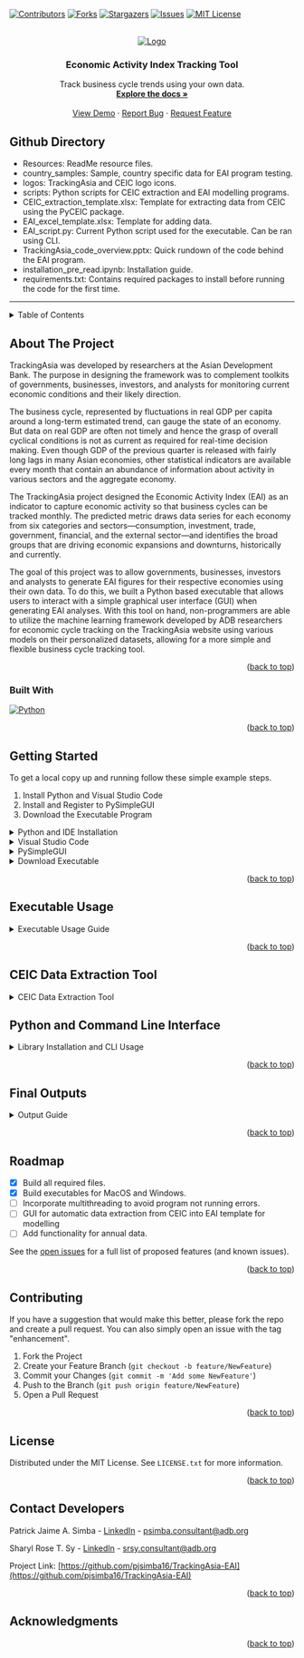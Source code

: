
[![Contributors][contributors-shield]][contributors-url]
[![Forks][forks-shield]][forks-url]
[![Stargazers][stars-shield]][stars-url]
[![Issues][issues-shield]][issues-url]
[![MIT License][license-shield]][license-url]


<!-- PROJECT LOGO -->
<br />
<div align="center">
  <a href="https://github.com/pjsimba16/TrackingAsia-EAI">
    <img src="https://asianbondsonline.adb.org/macroeconomictracker/images/field-with-building-background-trackingasia2.jpg" alt="Logo">
  </a>

  <h3 align="center">Economic Activity Index Tracking Tool</h3>

  <p align="center">
    Track business cycle trends using your own data.
    <br />
    <a href="https://github.com/pjsimba16/TrackingAsia-EAI"><strong>Explore the docs »</strong></a>
    <br />
    <br />
    <a href="https://github.com/pjsimba16/TrackingAsia-EAI">View Demo</a>
    ·
    <a href="https://github.com/pjsimba16/TrackingAsia-EAI/issues/new?labels=bug&template=bug-report---.md">Report Bug</a>
    ·
    <a href="https://github.com/pjsimba16/TrackingAsia-EAI/issues/new?labels=enhancement&template=feature-request---.md">Request Feature</a>
  </p>
</div>

## Github Directory

- Resources: ReadMe resource files.
- country_samples: Sample, country specific data for EAI program testing.
- logos: TrackingAsia and CEIC logo icons.
- scripts: Python scripts for CEIC extraction and EAI modelling programs.
- CEIC_extraction_template.xlsx: Template for extracting data from CEIC using the PyCEIC package.
- EAI_excel_template.xlsx: Template for adding data.
- EAI_script.py: Current Python script used for the executable. Can be ran using CLI.
- TrackingAsia_code_overview.pptx: Quick rundown of the code behind the EAI program.
- installation_pre_read.ipynb: Installation guide.
- requirements.txt: Contains required packages to install before running the code for the first time.

---

<!-- TABLE OF CONTENTS -->
<details>
  <summary>Table of Contents</summary>
  <ol>
    <li>
      <a href="#about-the-project">About The Project</a>
      <ul>
        <li><a href="#built-with">Built With</a></li>
      </ul>
    </li>
    <li>
      <a href="#getting-started">Getting Started</a>
      <ul>
        <li><a href="#python-and-ide-installation">Python and IDE Installation</a></li>
        <li><a href="#pysimplegui-sign-up">PySimpleGUI Sign Up</a></li>
        <li><a href="#download-executable">Download Executable</a></li>
      </ul>
    </li>
    <li><a href="#executable-usage">Executable Usage</a></li>
    <li><a href="#ceic-data-extraction-tool">CEIC Data Extraction Tool</a></li>
    <li>
      <a href="#python-and-command-line-interface">Python and Command Line Interface</a>
      <ul>
        <li><a href="#library-installation">Library Installation</a></li>
        <li><a href="#cli-usage">CLI Usage</a></li>
      </ul>
    </li>
    <li><a href="#final-outputs">Final Outputs</a></li>
    <li><a href="#roadmap">Roadmap</a></li>
    <li><a href="#contributing">Contributing</a></li>
    <li><a href="#license">License</a></li>
    <li><a href="#contact">Contact</a></li>
    <li><a href="#acknowledgments">Acknowledgments</a></li>
  </ol>
</details>



<!-- ABOUT THE PROJECT -->
## About The Project

TrackingAsia was developed by researchers at the Asian Development Bank. The purpose in designing the framework was to complement toolkits of governments, businesses, investors, and analysts for monitoring current economic conditions and their likely direction.

The business cycle, represented by fluctuations in real GDP per capita around a long-term estimated trend, can gauge the state of an economy. But data on real GDP are often not timely and hence the grasp of overall cyclical conditions is not as current as required for real-time decision making. Even though GDP of the previous quarter is released with fairly long lags in many Asian economies, other statistical indicators are available every month that contain an abundance of information about activity in various sectors and the aggregate economy.

The TrackingAsia project designed the Economic Activity Index (EAI) as an indicator to capture economic activity so that business cycles can be tracked monthly. The predicted metric draws data series for each economy from six categories and sectors—consumption, investment, trade, government, financial, and the external sector—and identifies the broad groups that are driving economic expansions and downturns, historically and currently.

The goal of this project was to allow governments, businesses, investors and analysts to generate EAI figures for their respective economies using their own data. To do this, we built a Python based executable that allows users to interact with a simple graphical user interface (GUI) when generating EAI analyses. With this tool on hand, non-programmers are able to utilize the machine learning framework developed by ADB researchers for economic cycle tracking on the TrackingAsia website using various models on their personalized datasets, allowing for a more simple and flexible business cycle tracking tool.

<p align="right">(<a href="#readme-top">back to top</a>)</p>



### Built With

[![Python][python.org]][Python-url]

<p align="right">(<a href="#readme-top">back to top</a>)</p>


<!-- GETTING STARTED -->
## Getting Started

To get a local copy up and running follow these simple example steps.

1. Install Python and Visual Studio Code
2. Install and Register to PySimpleGUI
3. Download the Executable Program

<details>
  <summary>Python and IDE Installation</summary>

  ### Python and IDE Installation

  A Quick Guide for Installing Python on Common Operating Systems

  #### Windows ![Windows](https://github.com/PackeTsar/Install-Python/raw/master/img/windows_65.png)
  1. Visit the official download page for Python on the Windows operating system: https://www.python.org/downloads/windows/ and locate a reliable version of Python 3, preferably the Python 3.11.8 version
  2. Choose the correct link for your device from the options provided: preferably Windows installer (64-bit) and proceed to download the executable file.
  3. Once you have downloaded the installer, open the .exe file, such as python-3.11.8-amd64.exe, by double-clicking it to launch the Python installer.
    - Choose the option to Install the launcher for all users by checking the corresponding checkbox, so that all users of the computer can access the Python launcher application.
    - Enable users to run Python from the command line by checking the Add python.exe to PATH checkbox.

  <p align="center"><img src="https://media.geeksforgeeks.org/wp-content/uploads/20230503122459/p1.jpg" width="" height=""></p>

  4. After Clicking the Install Now Button the setup will start installing Python on your Windows system.
  5. To verify successful installation, access the command line, click on the Start menu and type “cmd” in the search bar. Then click on Command Prompt. Type “python --version” on the command line.
  
  <p align="center"><img src="https://media.geeksforgeeks.org/wp-content/uploads/20230503123238/p4.png" width="" height=""></p>

  [Reference: More Information](https://www.geeksforgeeks.org/how-to-install-python-on-windows/?ref=ml_lbp)

  #### MacOS ![MacOS](https://github.com/PackeTsar/Install-Python/raw/master/img/apple_65.png)

  1. Download an installer package from https://www.python.org/downloads/; it detects your operating system automatically and shows a big button for downloading the latest version of Python installer on your Mac. If it doesn't, click the macOS link and choose the latest Python release.
  2. Once the download is complete, double-click the package to start installing Python. The installer will walk you through a wizard to complete the installation, and in most cases, the default settings work well, so install it like the other applications on macOS. You may also have to enter your Mac password to let it know that you agree with installing Python. NOTE If you're using Apple M1 Mac, you need to install Rosetta. Rosetta enables Intel-based features to run on Apple silicon Macs.

  <p align="center"><img src="https://www.dataquest.io/wp-content/uploads/2022/01/installing-python-on-mac-screenshot-r.webp" width="" height=""></p>

  3. When the installation completes, it will open up the Python folder.

  <p align="center"><img src="https://www.dataquest.io/wp-content/uploads/2022/01/installing-python-on-mac-screenshot-q.webp" width="" height=""></p>

  4. Let’s verify that the latest version of Python and IDLE installed correctly. To do that, double-click IDLE, which is the integrated development environment shipped with Python. If everything works correctly, IDLE shows the Python shell as follows

  <p align="center"><img src="https://www.dataquest.io/wp-content/uploads/2022/01/installing-python-on-mac-screenshot-p.webp" width="" height=""></p>

  [Reference: More Information](https://www.dataquest.io/blog/installing-python-on-mac/)  

</details>
<details>
  <summary>Visual Studio Code</summary>

  #### Visual Studio Code <img src="https://code.visualstudio.com/assets/images/code-stable.png" width="" height="70">

  Visual Studio Code is a free coding editor that helps you start coding quickly. Use it to code in any programming language, without switching editors. Visual Studio Code has support for many languages, including Python, Java, C++, JavaScript, and more. [Learn more](https://code.visualstudio.com/)

  #### For Windows

  1. Download the Visual Studio Code installer for Windows: https://code.visualstudio.com/docs?dv=win
  2. Once it is downloaded, run the installer (VSCodeUserSetup-{version}.exe). This will only take a minute.
  
  #### For MacOS

  1. Download Visual Studio Code for macOS: https://code.visualstudio.com/docs?dv=osx
  2. Open the browser's download list and locate the downloaded app or archive.
  3. If archive, extract the archive contents. Use double-click for some browsers or select the 'magnifying glass' icon with Safari.
  4. Drag Visual Studio Code.app to the Applications folder, making it available in the macOS Launchpad.
  <p align="center"><img src="https://www.dataquest.io/wp-content/uploads/2022/01/installing-python-on-mac-screenshot-k.webp" width="" height=""></p> 
  5. Open VS Code from the Applications folder, by double clicking the icon.


  #### Video Instructions

  The following video will run through the following:
  - Download and install VS Code.
  - Create a new file.
  - See an overview of the user interface.
  - Install support for your favorite programming language.
  - Change your keyboard shortcuts and easily migrate from other editors using keymap extensions.
  - Customize your editor with themes.
  - Explore VS Code features in the Interactive Editor Playground.

  [![IMAGE ALT TEXT HERE](https://i3.ytimg.com/vi/ITxcbrfEcIY/maxresdefault.jpg)](https://www.youtube.com/watch?v=ITxcbrfEcIY&ab_channel=VisualStudioCode)
</details>
<details>
  <summary>PySimpleGUI</summary>

  ### PySimpleGUI Sign Up

  PySimpleGUI is a Python library that simplifies the creation of graphical user interfaces (GUIs).

  1. Register as a hobbyist in PySimpleGUI by selecting “Get Started as Hobbyist”: https://www.pysimplegui.com/pricing
  2. Fill in details to create an account as a hobbyist and confirm all terms and conditions (Note: GitHub ID is optional)
  3. Enter verification code sent to registered email
  4. Copy the license key provided
  5. he first time you run PySimpleGUI you will see a series of windows beginning with this Welcome Window. Check the terms and click OK.

  <p align="center"><img src="https://docs.pysimplegui.com/en/latest/documentation/installing_licensing/install1.jpg" width="" height=""></p> 

  6. The final step is to paste your license key on the panel.

  <p align="center"><img src="https://docs.pysimplegui.com/en/latest/documentation/installing_licensing/install2.jpg" width="" height=""></p> 

</details>

<details>
  <summary>Download Executable</summary>

  ### Download Executable
  You can download the executable program, together with other relevant files in this [current version folder.](https://drive.google.com/drive/folders/1YlF_lXOGKMl3tJViK1rGmYh69GXVGhJV?usp=drive_link) The files in this folder will always contain the latest versions of each. If you would like to see older versions of each file, you can find them in the [version history folder.](https://drive.google.com/drive/folders/1kxTxQAlclVArnTpcQ2577LFQrl7fP3Pb?usp=drive_link)

  **Directory summary:**
  - **EAI_excel_template.xlsx** -> Template file to be used when adding data to be included in the EAI prediction and visualization generation.
  - **CEIC_extraction_template.xlsx** -> CEIC extraction template for automatic extraction program.
  - **CEIC_extraction_program.exe** -> CEIC extraction executable program.
  - **EAI_program_windows.exe** -> Final executable file for Windows.
  - **EAI_GUI_MacOS.dmg** -> Final executable file for MacOS.
  
</details>
<p align="right">(<a href="#readme-top">back to top</a>)</p>

## Executable Usage

<details>
  <summary>Executable Usage Guide</summary>

  ### Home Screen

  The home screen contains information that can also be found on the [TrackingAsia website](https://asianbondsonline.adb.org/macroeconomictracker/index.php), where you can also find the updated EAI dashboards for selected Asian economies.

  <p align="left"><img src="https://github.com/pjsimba16/TrackingAsia-EAI/blob/main/Resources/demo_images/home_page.JPG" width="" height="350"></p></p>

  ### Add Excel Template

  The excel template where you've added your indicator and GDP level data series should be referenced to using the browse button in this screen. A quick rundown of the sheets in the excel template can be found in the section below.

  <p align="left"><img src="https://github.com/pjsimba16/TrackingAsia-EAI/blob/main/Resources/demo_images/add_excel.JPG" width="" height="150"></p>

  ### Excel Template

  You may add the data series that you would like to include in the EAI machine learning analysis within the excel template. Just ensure that the filename contains 'EAI_excel_template' in it. While the template can be filled in manually, you may also utilize the automatic data extraction tool that we created, if you have access to CEIC's Python API (PyCEIC).

  The excel template contains 5 sheets:
  - Instructions: Guide for accepted values in each column for each sheet.
  - InfoQ: Information for each data series of quarterly frequency.
  - QuarterlyData: Where you can input the series name and datapoints of quarterly frequency.
  - InfoM: Information for each data series of monthly frequency.
  - MonthData: Where you can input the series name and datapoints of monthly frequency.

  Reminders: 
  - The current version of the program is optimized to run with quarterly GDP data as the target variable and monthly indicators for other data series. You may encounter errors if you use any other frequency data series.
  - Ensure that data series titles are uniform across data and info sheets.

  ### Select Indicators

  The indicator selection screen summarizes all the indicators found in the excel file, separated into one of six economic sectors, together with the target variable. You may also inspect the data or reconfigure the preprocessing steps for each data series by clicking on the inspect data or edit processing buttons respectively.

  <p align="left"><img src="https://github.com/pjsimba16/TrackingAsia-EAI/blob/main/Resources/demo_images/indicator_selector.JPG" width="" height="350"></p>

  ### Inspect Data

  This screen will show you a line chart with the date on the x axis and a chosen data series on the y axis. The table on the right contains summary statistics for the chosen data series. You can choose which data series and frequency to inspect using the dropdowns on the left. Morever, you may choose preprocessing steps using the checkboxes and inspect what the data will look like post processing by clicking the inspect processed data button. You can also save the chart or underlying data using the save buttons below the chart.

  <p align="left"><img src="https://github.com/pjsimba16/TrackingAsia-EAI/blob/main/Resources/demo_images/inspect_data.JPG" width="" height="350"></p>

  ### Inspect Processed Data

  This screen shows you a line chart with the date on the x axis and a chosen data series on the y axis for the processed data. You will find the selected processing steps listed on the right, below the summary statistics. Similarly, you can save the chart or underlying data using the save buttons below the chart.

  <p align="left"><img src="https://github.com/pjsimba16/TrackingAsia-EAI/blob/main/Resources/demo_images/inspect_processed_data.JPG" width="" height="350"></p>

  ### Edit Processing

  In this screen, you can change the processing steps associated with each data series, as well as choose whether or not to include each variable in the modelling. If you'd like to, you may also save the settings that you change directly into the original excel file.

  <p align="left"><img src="https://github.com/pjsimba16/TrackingAsia-EAI/blob/main/Resources/demo_images/edit_processing_2.JPG" width="" height="200"></p>

  ### Select Models

  In this screen, you can determine the starting and ending dates to use for the initial model training process. If left blank, the models will initially be trained on the earliest 50% of the dataset. Below that, you need to choose a location that you'd like all the outputs to be saved in. We suggest that you create a new folder for each particular modelling run. Lastly, use the checkboxes to select the models you'd like to get outputs from using your dataset.

  <p align="left"><img src="https://github.com/pjsimba16/TrackingAsia-EAI/blob/main/Resources/demo_images/select_models.JPG" width="" height="350"></p>

  ### Running Operations Log

  The log screen will show you the progress of the entire process. Don't worry if windows informs you that the screen is not responding, this is a bug that occurs when functions run for a long time; just wait for the screen to end. This will be addressed in future versions using multithreading.

  <p align="left"><img src="https://github.com/pjsimba16/TrackingAsia-EAI/blob/main/Resources/demo_images/running_operations.JPG" width="" height="250"></p>

</details>
<p align="right">(<a href="#readme-top">back to top</a>)</p>

## CEIC Data Extraction Tool

<details>
  <summary>CEIC Data Extraction Tool</summary>

If you have access to the CEIC Python API, you may use our custom data extraction tool.

1. Login to [CEIC](https://insights.ceicdata.com/login) and use their interface to find and list down data series IDs that you would like to use in your analysis.
2. Input the data IDs in the CEIC_extraction_template.xlsx file and select economic categories for each one.
3. Run the CEIC_extraction_program.exe executable file.
    - Login to CEIC.
    - Choose the extraction template and the location where you would like to place the final file.
    - Choose a name for the file. This filename will appear at the end of 'EAI_excel_template_' (eg. if you choose filename to be test_v1, the file EAI_excel_template_test_v1.xlsx will be saved in your chosen folder.)
4. The final excel file will be ready to be used in the main executable file.

</details> 

## Python and Command Line Interface

<details>
  <summary>Library Installation and CLI Usage</summary>

  The EAI program executable was built to include all relevent packages, including Python. However, if the executable doesn't run on your device, you can still run the program using Python and the command line interface (CLI). 

  1. Open your file explorer to the location where you saved the EAI_script.py file.
  2. Click on the filepath on the top of the screen, type 'cmd' and press enter. This should open a terminal screen inside your chosen directory.
  3. Ensure all relevant dependencies are installed before running the program. If dependencies are not yet installed, run the following:
  ```
  pip install -r requirements.txt
  ```
  1. Once dependencies are installed; run the following line to run the script.
  ```
  python EAI_script.py
  ```
</details>   

<p align="right">(<a href="#readme-top">back to top</a>)</p>

## Final Outputs

<details>
  <summary>Output Guide</summary>

  ### Summary of output files to expect inside output folder

  - For each model chosen:
    - Folder named after the model
      - [data.xlsx](https://github.com/pjsimba16/TrackingAsia-EAI/blob/main/Resources/demo_files/data.xlsx): contains all the raw and calculated data for this model, including EAI predictions monthly and quarterly.
      - [EAI_dashboard.pdf](https://github.com/pjsimba16/TrackingAsia-EAI/blob/main/Resources/demo_files/EAI_dashboard.pdf): contains component charts to breakdown EAI based on economic sector importance, and a business cycle chart showing a comparison between predicted EAI and real GDP growth gap values.
    - [EAI_dial_charts.pdf](https://github.com/pjsimba16/TrackingAsia-EAI/blob/main/Resources/demo_files/EAI_dial_charts.pdf): contains dial charts for EAI, GDP growth gap and each economic sector for the past 3 years.
  - [EAI_predictions_comparison.pdf](https://github.com/pjsimba16/TrackingAsia-EAI/blob/main/Resources/demo_files/EAI_predictions_comparison.pdf): contains a line chart comparing the performance of each model when predicting EAI against real GDP growth gap, together with bar charts comparing metrics (R2, MAE, RMSE).
  - [ml_error_metrics.csv](https://github.com/pjsimba16/TrackingAsia-EAI/blob/main/Resources/demo_files/ml_error_metrics.csv): metrics data.

  You may click on any of the files above to see a sample version.


</details>

<p align="right">(<a href="#readme-top">back to top</a>)</p>

<!-- ROADMAP -->
## Roadmap

- [x] Build all required files.
- [x] Build executables for MacOS and Windows.
- [ ] Incorporate multithreading to avoid program not running errors.
- [ ] GUI for automatic data extraction from CEIC into EAI template for modelling
- [ ] Add functionality for annual data.

See the [open issues](https://github.com/pjsimba16/TrackingAsia-EAI/issues) for a full list of proposed features (and known issues).

<p align="right">(<a href="#readme-top">back to top</a>)</p>



<!-- CONTRIBUTING -->
## Contributing

If you have a suggestion that would make this better, please fork the repo and create a pull request. You can also simply open an issue with the tag "enhancement".

1. Fork the Project
2. Create your Feature Branch (`git checkout -b feature/NewFeature`)
3. Commit your Changes (`git commit -m 'Add some NewFeature'`)
4. Push to the Branch (`git push origin feature/NewFeature`)
5. Open a Pull Request

<p align="right">(<a href="#readme-top">back to top</a>)</p>



<!-- LICENSE -->
## License

Distributed under the MIT License. See `LICENSE.txt` for more information.

<p align="right">(<a href="#readme-top">back to top</a>)</p>



<!-- CONTACT -->
## Contact Developers

Patrick Jaime A. Simba - [LinkedIn](https://www.linkedin.com/in/patrick-jaime-simba/) - psimba.consultant@adb.org

Sharyl Rose T. Sy - [LinkedIn](https://ph.linkedin.com/in/sharylsy) - srsy.consultant@adb.org


Project Link: [https://github.com/pjsimba16/TrackingAsia-EAI](https://github.com/pjsimba16/TrackingAsia-EAI)

<p align="right">(<a href="#readme-top">back to top</a>)</p>



<!-- ACKNOWLEDGMENTS -->
## Acknowledgments


<p align="right">(<a href="#readme-top">back to top</a>)</p>



<!-- MARKDOWN LINKS & IMAGES -->
<!-- https://www.markdownguide.org/basic-syntax/#reference-style-links -->
[contributors-shield]: https://img.shields.io/github/contributors/pjsimba16/TrackingAsia-EAI.svg?style=for-the-badge
[contributors-url]: https://github.com/pjsimba16/TrackingAsia-EAI/graphs/contributors
[forks-shield]: https://img.shields.io/github/forks/pjsimba16/TrackingAsia-EAI.svg?style=for-the-badge
[forks-url]: https://github.com/pjsimba16/TrackingAsia-EAI/network/members
[stars-shield]: https://img.shields.io/github/stars/pjsimba16/TrackingAsia-EAI.svg?style=for-the-badge
[stars-url]: https://github.com/pjsimba16/TrackingAsia-EAI/stargazers
[issues-shield]: https://img.shields.io/github/issues/pjsimba16/TrackingAsia-EAI.svg?style=for-the-badge
[issues-url]: https://github.com/pjsimba16/TrackingAsia-EAI/issues
[license-shield]: https://img.shields.io/github/license/pjsimba16/TrackingAsia-EAI.svg?style=for-the-badge
[license-url]: https://github.com/pjsimba16/TrackingAsia-EAI/blob/master/LICENSE.txt
[linkedin-shield]: https://img.shields.io/badge/-LinkedIn-black.svg?style=for-the-badge&logo=linkedin&colorB=555
[linkedin-url]: https://www.linkedin.com/in/patrick-jaime-simba/
[product-screenshot]: images/screenshot.png
[Python.org]: https://img.shields.io/badge/python-3670A0?style=for-the-badge&logo=python&logoColor=ffdd54
[Python-url]: https://www.python.org/
